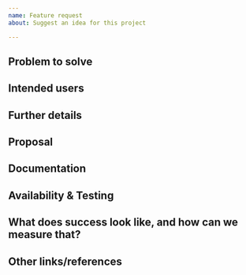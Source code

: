 ```yaml
---
name: Feature request
about: Suggest an idea for this project

---
```


<!-- 

Please read this!

Use this issue template for suggesting new features or updates to existing features.

The first three sections: "Problem to solve", "Intended users" and "Proposal", are strongly recommended,
while the rest of the sections can be filled out during the problem validation or breakdown phase.
However, keep in mind that providing complete and relevant information early helps our product team validate
the problem and start working on a solution.

This and other comments should be removed as you fill out the template
-->

## Problem to solve

<!-- What problem do we solve? Try to define the who/what/why of the opportunity as a user story. For example, "As a (who), I want (what), so I can (why/value)." -->

## Intended users

<!-- Who will use this feature? If known, include any of the following: 
 * types of users (e.g. Developer)
 * personas
 * specific company roles (e.g. Release Manager)
It's okay to write "Unknown" and fill this field in later. -->

## Further details

<!-- Include use cases, benefits, goals, or any other details that will help us understand the problem better. -->

## Proposal

<!-- How are we going to solve the problem? Try to include the user journey! -->

## Documentation

<!-- What kind of documentation is needed with the new feature? What are the documentation requirements? -->

## Availability & Testing

<!-- What additional test coverage or changes to tests will be needed?

Please list the test areas (unit, integration and end-to-end) that needs to be added or updated to ensure that this feature will work as intended. Please use the list below as guidance.
* Unit test changes
* Integration test changes
* End-to-end test change -->

## What does success look like, and how can we measure that?

<!-- Define both the success metrics and acceptance criteria.

Note that success metrics indicate the desired business outcomes, while acceptance criteria indicate when the solution is working correctly.

If there is no way to measure success, link to an issue that will implement a way to measure this. -->

## Other links/references

<!-- E.g. related GitHub issues/MRs -->
